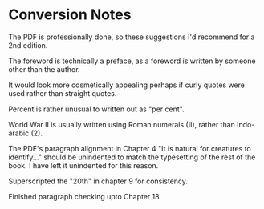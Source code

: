 # Conversion Notes
The PDF is professionally done, so these suggestions I'd recommend for a 2nd edition.

The foreword is technically a preface, as a foreword is written by someone other than the author.

It would look more cosmetically appealing perhaps if curly quotes were used rather than straight quotes.

Percent is rather unusual to written out as "per cent".

World War II is usually written using Roman numerals (II), rather than Indo-arabic (2).

The PDF's paragraph alignment in Chapter 4 "It is natural for creatures to identify..." should be unindented to match the typesetting of the rest of the book. I have left it unindented for this reason.

Superscripted the "20th" in chapter 9 for consistency.

Finished paragraph checking upto Chapter 18.
